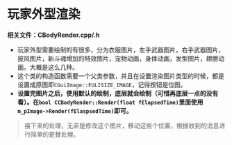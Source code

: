 # 玩家外型渲染
**相关文件：CBodyRender.cpp/.h**
- 玩家外型需要绘制的有很多，分为衣服图片，左手武器图片，右手武器图片，披风图片，新斗魂增加的特效图片，宠物动画，身体动画，发型图片，翅膀动画。大概是这么几种。
- 这个类的构造函数需要一个父类参数，并且在设置渲染图片类型的时候，都是设置成原图即`CGuiImage::FULISIZE_IMAGE`，记得按钮是位图。
- **设置完图片之后，使用默认的绘制，底层就会绘制（可惜再底层一点的没有看）。在`bool CCBodyRender::Render(float fElapsedTime)`里面使用`m_pImage->Render(fElaspsedTime)`即可。**
>接下来的处理，无非是修改这个图片，移动这些个位置，根据收到的消息进行简单的更替处理。